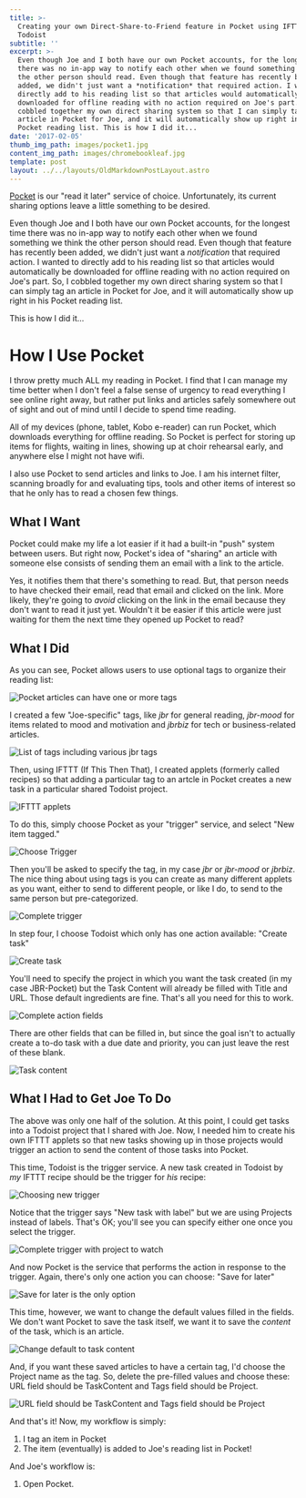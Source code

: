 ```yaml
---
title: >-
  Creating your own Direct-Share-to-Friend feature in Pocket using IFTTT and
  Todoist
subtitle: ''
excerpt: >-
  Even though Joe and I both have our own Pocket accounts, for the longest time
  there was no in-app way to notify each other when we found something we think
  the other person should read. Even though that feature has recently been
  added, we didn't just want a *notification* that required action. I wanted to
  directly add to his reading list so that articles would automatically be
  downloaded for offline reading with no action required on Joe's part. So, I
  cobbled together my own direct sharing system so that I can simply tag an
  article in Pocket for Joe, and it will automatically show up right in his
  Pocket reading list. This is how I did it...
date: '2017-02-05'
thumb_img_path: images/pocket1.jpg
content_img_path: images/chromebookleaf.jpg
template: post
layout: ../../layouts/OldMarkdownPostLayout.astro
---
```

[Pocket](https://getpocket.com/) is our "read it later" service of choice. Unfortunately, its current sharing options leave a little something to be desired. 

Even though Joe and I both have our own Pocket accounts, for the longest time there was no in-app way to notify each other when we found something we think the other person should read. Even though that feature has recently been added, we didn't just want a *notification* that required action. I wanted to directly add to his reading list so that articles would automatically be downloaded for offline reading with no action required on Joe's part. So, I cobbled together my own direct sharing system so that I can simply tag an article in Pocket for Joe, and it will automatically show up right in his Pocket reading list. 

<p>This is how I did it...</p>
<!-- more -->

# How I Use Pocket

I throw pretty much ALL my reading in Pocket. I find that I can manage my time better when I don't feel a false sense of urgency to read everything I see online right away, but rather put links and articles safely somewhere out of sight and out of mind until I decide to spend time reading. 

All of my devices (phone, tablet, Kobo e-reader) can run Pocket, which downloads everything for offline reading. So Pocket is perfect for storing up items for flights, waiting in lines, showing up at choir rehearsal early, and anywhere else I might not have wifi.

I also use Pocket to send articles and links to Joe. I am his internet filter, scanning broadly for and evaluating tips, tools and other items of interest so that he only has to read a chosen few things. 

## What I Want
Pocket could make my life a lot easier if it had a built-in "push" system between users. But right now, Pocket's idea of "sharing" an article with someone else consists of sending them an email with a link to the article. 

Yes, it notifies them that there's something to read. But, that person needs to have checked their email, read that email and clicked on the link. More likely, they're going to *avoid* clicking on the link in the email because they don't want to read it just yet. Wouldn't it be easier if this article were just waiting for them the next time they opened up Pocket to read?

## What I Did

As you can see, Pocket allows users to use optional tags to organize their reading list:

![Pocket articles can have one or more tags](https://lh3.googleusercontent.com/tglzzmE2987jZgcpdeuW-X4xzEosHbyDDBEaoU5Xv6cSlrYD8b2yYPf5cI-SFhj6eZCwAI69mc78NM-9I7NW6dcMr7ouyKtcqCdKorEF3zWj8-FdaGKwMimZCwpkzX38UOHNpGiuxcVsKa6PtdtjqB50N6yJCFCJpD5A7lOzu6ikzW3vfLW0hyGIXWo53wO8mcmhbwoOc5li8VXXgQqJcbvtqYc-7XfjiJPIIDCBMJ_2WjTALIRe4sBMZ9QV8wA9w5ehXLqEcREtWrohfmTjKuCrqHUQPm389RibfZh0SjsUeetSZIM5qSqJ_tA5Y7ErwE8xH3cflLyC5gptiPaJ5kXoMZpgomqQL4o3Ebk7d7B_svBdcD025NbP5EgKRd2VxHt0P42hPRoz6aw9xx7bXvlVhPSoGTSZsF9xe8_HtTXf4kxKsHiDOTt8sG0jFLMeoX17ONwcZllyjjgrgNPcDgkTfApmt-UQQ9FzRF3Xqi_52U-hKv7qxkK0iJR_PFi5bArEuqMbPzp0XT8NjB_YvI23ewKjMDbQrJNJe2DDn7P_uzG9IuEDRiw3qRuA3xw9e_Xh25RVrK4rbHXwYvzuD1iI4wzgPfXLxAD6b4awon7JsAjViU3dkjnQQldWSmEZrITjiYVGfgYEoMPEY1ZvM68MeM0kKlIbMa6aQcmAlL0=w1024-h482-no?.jpg "Pocket articles can have one or more tags")

I created a few "Joe-specific" tags, like *jbr* for general reading, *jbr-mood* for items related to mood and motivation and *jbrbiz* for tech or business-related articles.

![List of tags including various jbr tags](https://lh3.googleusercontent.com/lnzi5y5yGSwDhsQFCd9LdUsCW7a0PgTPtX1LDcZVUgk84u_aolpatUg9gwYvUAi72VRe1561f5dnppqh8X2foXgMYyerkn_rl3rZqJU1PvrGClsEwBFGFvucF7jqVSJ-DGSVty5BT9gZp6J_HV29j6E_X0GDBjFjPCOv7WKCRS5bEgazxJf9n8SMhZGvZwyw0RETlJlljfULZ_SxvOcnXr8y-i9uoP7AqR-1oh4TZBsTwL0TdHOHEhnls1Hd_G2txno-UWSNjttDmqn_E6FM_GVuY566MvuB8y7gp9piwh8P5BqEtVZnCJUmBBfXLItexr67dR2-pOulFbSuUOISckJ0BbUh9lNS2ciJ5-MFHfJDmrLpy8l1vJ5hqnIEmbxbaubmZawGZuu8049dukyeiwC7Ucd34nTjsQht8VYzJSCnDsUXs1MqlxPscyWgnin4gWydxLcODvvaqmf3nRwitwJOnN7_qVgAgC5uIE-OFi9omuezrKWN1uhkMfxFzt4RrDapFyQeooH0pZHNrUTFUaOCvD2VKOekQegpTNx13j_-zc13sSpHjR301E0FftOw-j8RSVB8bb0iUPH4kSpJ1LCM5uTiuWovcno3FReagA4nXFHJxpzbTjpkGN5zmnmb-07FEOftl_5D5jrYgg5NYiEVFUt6AQs5HJW5hRn3xxM=w622-h453-no?.jpg "List of tags including various jbr tags")

Then, using IFTTT (If This Then That), I created applets (formerly called recipes) so that adding a particular tag to an artcle in Pocket creates a new task in a particular shared Todoist project. 

![IFTTT applets](https://lh3.googleusercontent.com/YvaOas4MjOBXRz6lgfaCgi4H-myrtCyJ0Zpn5YgY8n-ChQNgwumnj7j_7aksTEEsMTygECAfPdNT6bvN0R83LVmleLmrrhCC34FMnJZf9eLgJE8fkVjZaukoRA__Mgjc2uOWEXI_Pih_8dgw_zRbZJs5FcHRHMdSPPydgxKClqFNuMZnTrYtBXVA_xcu1rm_E5EhQXC0qWyxu--17AgtzYIVYxbsYHRBeKWxDJEI140wKGJZNULQTmrF6HMKpe5m9q2BTtGohMx3MS43jPO7E1sXkZrg6gT32hhho9eVDWw1747Bqrr_oPpH0O9fAJT64MBdOYgVsMVwec4ga72RI0838EKDSCurYVsg_5qOIR3-KvOHEsPyAVNRt3B30ZikQ4kpqHa4LYCgEV4rPtgb2CfrxxlZdJRTxfi6UoRvpljji8dXzQy5CCtKg016rz7xtv2cjlYylrmmV-GtjkhJu7RNKYkxnICt-CzeLp2pWGJvvuXRoBgimLtu4rXLKmnLqZAnMrD8C0P2fEYl9Qsyb7utYbMnvnl8ZBd6K7C15GIJ_xSMic2Vh12QePrx8Lk_by7igcRbpZNNA5j7rxq9av_WroQlGCKE2b1krrebB7Ymdn8BPeH7XVpMU80btLjg2hZSpPlohOCvOzdFWOVNTHMt-gGEbb5JR2lwjP3KM1s=w828-h530-no?.jpg "IFTTT applets")

To do this, simply choose Pocket as your "trigger" service, and select "New item tagged."

![Choose Trigger](https://lh3.googleusercontent.com/-TueZLQrONMrPZFTxxEfFD_tcYNY0ZF80xT94xjVTijjYNiJQWok-yg_l_TIo5oMxSL6CVjTtoo_-gyL9EOPdQecq1KlyBPscQSUEOGuTMOjLwap_q5x62tMo7mtY8S4BjjawlZUpentLJ1varwQ-sp0swQ4yu7iIwkBQjtIffTsVgxf02oloI6m3p2zirkoPtrwHQ3mED8roGhLZux9CxzMQLCPAbWHi-BynvgY-slV4KKj9hN5om4XBKQd13GJWIYE0N6Vmw9w3rE7AgvxX7etcl0msGYOJ-X4MaaBJVFle7smfbFpnmw7tILXnfez9oujaqpMxY0J_6UpqijJeqlXdS8TtMIr39tTdOcbk0IOkReaA8IUTd_KZy_hg-CZLJ5ux32XchNCcVt2SfFa61VW_uRG8qia6W82RXJn81cqVvlRhbwt8HwQe3J9HwRpr8-reMhQZMfG1XA-BiZ2hIdpMNDUmLJvJvcTzAT182HsYy3Y-DfGx19u5o0gR-HsHWzrkXKXvrNuVA8EtOeeQysbZXn-QKmDTrEZ9VGJTlQECq5nNO78FVKTIC0ZFZ5RS5WxPEeAaci2OCQAuvMp0mXzGnSg5zAhhtx0TPk9MZ9n6i4PW_j7HHhsGYI59qVcC6GmTwnDjm6xNdvdV5pY__sxLbUi2BsKjaM3vW5XYS0=w1006-h455-no?.jpg "Choose trigger")

Then you'll be asked to specify the tag, in my case *jbr* or *jbr-mood* or *jbrbiz*. The nice thing about using tags is you can create as many different applets as you want, either to send to different people, or like I do, to send to the same person but pre-categorized.

![Complete trigger](https://lh3.googleusercontent.com/YNS059AWBshbY62ZgqK5Z11mtgpHuc7cAkg0khzZzI1o2TLF0Nr422aP5Ky6EI-elSFImstHWoMyQixquUrKhdE2SnrVrXcUhvCUz3Y-3I5kj7uchFISn35bMgWhX7PstpsrOlBbjApq2Y45QC5luZmpC2v5uHsFhm0mnixMe7buAiztGb0kTMx-54RkaBN0-Tzmdgfb8UIP9PDcF89uMRt9awS7i0PYv9nZ2Ib3ffYQeWBZ09214ES4gFsSatrnWgex0FjIGpGrulmoNSg9p1NdjmgsApVZT6_zcz77SzxHjEyYFi77iQgNfkGXBdDBck7U59Q6KjIBKfYmBaHv3fFtZDxScm5RTieQ9QV7iQpGWAxa6Vj2EVJMTjE72-Os-APotR5lJjCTpnfQe58uFwviwNkZ54QaESZEPF4a25l3Ak74Dj9QoyedePPzCIOQ1iUBVYqjZHQmXNKsJb8a7MvW98hg2kElbnmhOuCZ5cNf2CKHPnMXZahlPfHncQt-mC2UsYHmjsUyLX1FvcVW_YiFq-l9PVzzNQ6r_ATBu0Oc4kGByT94BntwORv7cQBzviUNjoflhAIWghJsSsQqeJ6PwrRwun9H_8lLERhwrX6X5N9zJLaU_-307v24RtiRpYVUreJ1UbyksVTMmynFAESUdRJSFxf4WdFuqLbd0gc=w589-h537-no?.jpg "Complete trigger")

In step four, I choose Todoist which only has one action available: "Create task"

![Create task](https://lh3.googleusercontent.com/P_5Ko8lIDUX1yHgIS7emrOaz7I18aqf6J9F9uweL9fCwcLYt6_e_aMrLzRZEnxini5q1YheZ6k7F0tHo1HtR621L4VWx4JjNoZuBHknPB2B2XLlgrZWEfLQq5QQaNfpKxnCRHfrCW1vc71SRowNbn4u3I4MNUncvgek1OvuthjIfCV26XE3heScGHkMu6hhFjN6P9dFkQbu7IbX8sYxMrHT7R59XnreJkOjp2ohbYXXEaae7h9UbpAph639zXAQuTTbuAPGSd-OJdetvg8tuAwKsQxCsJyKxPeuwEzbwasmvhuJUASGNHewx36fXMbsoXlXssJwxeA_NxT761etHHvsV_7q9g-oiVWgAf9a_3Ob7G6h-TFPgMrP7XVqv35LuPUoAeGSmUW8Rg5FtGRvy_7B5t0ez61GtVTKneY4IXVmCROu9PdbpWmFlO-1EQsQFRxBufN5f4I53Q3Lrpj0HU1G08PYdndKPNqI1lyZZ6rIInddCL7nxszlT-3RJjMvU70CYF5xy94K1evSppdGdXmBIEZFYRG99u3Xgcm57R9rHpcZ-O5uq_uJqUcPxIf_HieBziQJH_fGB0URABMbY-dPIdqShQNzQ7-bcjfTpCdc4ReYxFTAXfU_api79eEKEsosHTdgc4e2ASq3VL22YpLWwq_xQkwdaEZHymGhh2hU=w891-h592-no?.jpg "Create task")

You'll need to specify the project in which you want the task created (in my case JBR-Pocket) but the Task Content will already be filled with Title and URL. Those default ingredients are fine. That's all you need for this to work.

![Complete action fields](https://lh3.googleusercontent.com/6yJnLbxpUr4Zprk4d-tt3B7_EcS64woMxv5DOWtw_YkYg9lltZajfDvSn43hhmlR9mQrcJqlOHM-d3kb8yo9OvC0MwSWgIT96hTs-4TxWVs3xniqw4Jqqex9oVATvdbNpa774mu8UXQlmW0dlEkX6O01mXE1UVQeDDWiIHRaGqsWtBK8FFnu6J2KvhpCsK8N5dPIqLJgrisXujRgOmT9lCgo7MSaWFSkcZsf9XNsb1h_SLbR5QV4UInH6vt0w_sZP0WMzLdOmifcb_w6rD7FN5-Y4qX8ZjuTbRv3BA6CD0Wcw_AWTtuDpzbGbIEzJSkkxfvWk3JIk-hfMKxFPZguQB4EN5ZsIlcBHdQVAXO4XmS8-ufRV19lV_j-OBURd9pC2x2gqfrdfCKDxzdL1lqA6FUrtOOu4m2B90TAaCq0lGXXJaZ-UxUEBZpaU-IkY9UXgY0e3Mgq1Nna_jzVMrFN-C88qmseqEUo9OvIBqOBQs-NWaK0fm08N0OogQbj4H42Wyjj2Y6I39_mM6PJKkoIc3qo3ND1D6SkALyktyNIoiEJLyJkTX-hHSGaVhbzO7wIW43cE4qI9eVZnZ5llntNQtSapvijbseuVX1HRzz7o3VhmpCzSqbisOjST9zNpgO-tVb2ycaOQHlUVyrFKI8VVY6omwdrGbhFi9deFIdytyM=w592-h640-no?.jpg "Complete action fields")

There are other fields that can be filled in, but since the goal isn't to actually create a to-do task with a due date and priority, you can just leave the rest of these blank.

![Task content](https://lh3.googleusercontent.com/4WKmYXk5wwDUMaPY1HrRQWljx0XRJkPeBvbvSOpRDsfPcZ4puTJoTuTp_drlwgYTnku6hanP-xyLZqxCJkF0dFZy6CROM6kRQKbkPX6n3SdEQYNMtrQwdMB5Dh5bxiiduY3BVyDkXZLVJFKxSgTyFjVdoqKHDXcOkuC57fsFBPbp6qrbJw2D_Qbi3WFh81mZON37N0HLrFTZCgvuJxDii9sWo2zT_SBkY5hbdOw_gvD1xnCVTXKK1FFwuV0T-cDu20AIo3NKB3kZLyM704ybV-hrfRz6wCtCuIdNOwlhC6Eo491hcDm3QKtO1yptn2AAryHNAN-0ABV9AlFsQXM7-vjtQ-vJiGIc0cwYIZo-ZTKUtonratHDRfAfbOEhzdHYaLi-GZ126Tla5MunJVhyAdIvCwikW6Pnm-XV7mjo8yGST1orgUNQJGCctw85y7Ys3BInznqQ16PmgkX8WBwEi_E-JkdNttyFNldDkydKvoGbJ_UOkmKRU9ryVo54AOsTqBAw_Y52GHFM5RyqCv7IOBN6zA4VpF-XAnKQlbOuUifu9-cX2Q3HoEz_Fgip1FfERJgsJkLOzEA8r5nK1yX3aylIGRYd1a4IOG3DN5NutfJhercPSckqrBEnvLum1ympwDmQtfy30Xkg_i_mFIg6x7BFJnWoJHBkMOwt8n9WHVQ=w369-h641-no?.jpg "Task content")
<p></p>

## What I Had to Get Joe To Do

The above was only one half of the solution. At this point, I could get tasks into a Todoist project that I shared with Joe. Now, I needed him to create his own IFTTT applets so that new tasks showing up in those projects would trigger an action to send the content of those tasks into Pocket.

This time, Todoist is the trigger service. A new task created in Todoist by *my* IFTTT recipe should be the trigger for *his* recipe:

![Choosing new trigger](https://lh3.googleusercontent.com/JkTRYRvMUWuiK_e7LtY1Dustf_6oYNMV_TRgiEYJwg-cR73j9TeyaCq3ZUb-umcqWX8Y4AFhLhJ7nN1jkw5jMJMjoPgEZAecrzzO6bugFuixL20p91Rut2uTByEn1r08s8abgsNpEfAmUOpFMPOcCdZeEs07BvaA_3pRQLCXLq3NO5ix5E_Eu_RNInzXXoIYLLNTW2Nm4xhJhY_Jsx7BphiVeY_G48ow9hr_HpOYm7UFR6HoNvgVqr-D3HgGliD5YBhbLSvUBOqeDa8ZoDsX6G0odujhMI3s3zO-AQ06Z95quS3dTfqlaSFXFeMinWKHwsMB7YkyWn8a8QBxwsFJzteyuaKBwQaN7hN4Efouhs07RSmgb-7WhJPWqXI3XCbE58UC8pubvgknFlwQy2wehl-BGWZbxUxe7YgkBwGwlyDcMnnO70yS-15BgMRp_canVlYxjyJ6WZVMnsl81c8b10Qi4N2qO9X7fZopZ1GEUASHHtxZbQnYfxxaUH_XBS-W9iVD-VpbcER7HPwoydTMgu8X1t_hO9Qe8s_dqV8IOpE-AWIJM7xpijSD7vSkZPfbkaMLivNuBZuUvtRNv-jrn_PKBzGD1SoWUDzy9nzD7SWCJXLBPYkYcoxS3lYcZm95XTHDHhN7CXcrVX6oB6Mwg9T4gLSjmbHjNLZ2Q8T41KE=w1024-h587-no?.jpg "Choosing new trigger")

Notice that the trigger says "New task with label" but we are using Projects instead of labels. That's OK; you'll see you can specify either one once you select the trigger.

![Complete trigger with project to watch](https://lh3.googleusercontent.com/Rg0RrbcwVNT2uCJgKw402KBBExKYG7BNj7jL8dWi9HkORarU8GeX1cPV08mo-rKBD1xMfdp7wD77gbAY8813_zOqZ5iaM9njY9IB1zTI7D8H_As7ujCTM7Q1Sx-pKY6nOYofnW1_CZgRGgVcCImrgVf3HV7nZUKAxlh8P0c0bvOvwJT2Kt8CKOOBEvRcT6EJG0VK0z2vL4qHFmUZ5sjWIUo1WZZRZgICpx4DDL84WVfvLk9C-VnK5fZPmJ1O7pyvg-Ru4_7C_bcrQi--DHQJp51wTRiWXQds7RBoPEYeYnureiFeDXBARZdt7iEmIfv4X7V2psOkoF1WVu4dXe1HfexBrHkOq-zjeTjkmLrG9Nlj-ve4NVn-CiiMv99BeZRN74d6hv1DO3TbMvDXMTcNkWgtEhHItVpt9B2P_KHvOOD7PAXVWuiR3xn9x4q7sagcyN9-BRzoUDVK-baC8wUM5t77pnK5NutTL94XrJqvex3osiO1QBiQluO9fjwqI1-Mw3dvtnhe4SV6Jj099Vs-nTidsv8flplJRzRGCr8HuLoe48oNJMlBNGgn8S5_mEhgVAK3yFh-TMcIlLM7pcXgpcuywDw14ejcOkM_U5NdyBWbMTr669FUCM376e6zALm33TbBxEKjlZDCsTHxzyaPShdMzkm0OLH6Ait_R4Iz9hc=w457-h615-no?.jpg "Complete trigger with project to watch")

And now Pocket is the service that performs the action in response to the trigger. Again, there's only one action you can choose: "Save for later"

![Save for later is the only option](https://lh3.googleusercontent.com/NfrnLGObo_kppFKpaiUaQr22WcneFOfcEs9myjQG4LHWF9PwhjYuxP4uL-jmenL6T44g92pfuLXeeLv_dPj5HTJGvVeZn2Fp3Urv7W5XczF0646EKkgS2CifOFfmVvYKVleHDFnMVoKLdOlBgw6L6QPj71CSl67poUQVYZKzM3UCxUFP58WwHr1PyCfFOiAdjohI48vXXgTfvPAnta-5hu2h85E4qJBvmahrmZzF4QOvOKb5N7SJWeZmxbYm95NBIewotqNgCOgoai1sJ4hZ439VfWtiNafVR17V2opw4KH8kzueMYrHU50Sg0zTMdYnVjA7SsVMaA2a7WZpeIZn6CtZ2xqTycD2xmYHg2DvJ94tdEjhCioXWc1QrqlJvBnZ7fHQBIMKNi-TvP-XpigSKJyf-KjRAAPx743W2VrblGBFDxrpijijhx0vTHuE51ZsPESW_ajp81cCD9YVE4Eu8Yq1OYJUjrVV2wD_dpLOIYTiz86wHddpomlFdMPUlaNAUx_jIV2NjHsekXX8n8dnXWaay4t45RzPpkwG_yuyzPwdPgJCTEjUKZpqQFZItVmSCSFC8-Nz33PeMkymW1uNvonbxwNN4MmtKfcTznQ_3v5qc10qpVUPLVTlBacXnakIN_QvSitpBx4velL2WxaDv74xIP6qqVqdehdvIHy9p4s=w823-h579-no?.jpg "Save for later is the only option")

This time, however, we want to change the default values filled in the fields. We don't want Pocket to save the task itself, we want it to save the *content* of the task, which is an article. 

![Change default to task content](https://lh3.googleusercontent.com/k_x6TG8vbI5720pkFnAIqt_s39J8BZ2yHIoIqc7eCPosMdWZ44tszVZRANFMITrS8YOHhjSgBQWCzCjIcbu5revBlBbdhoari70PO2nYun6p3ULziPsQMqP8tusiFGAp6yBhkXgD7G8OLGjlNsYPVCXWq5XgyqjqU125P5pizKZBUgdmQckfkQjUpAEn-XGeiuvLqrI877Zz2zAuZaWqJln7UB0zPbl_toQN2JsUoL1JC2jbUltyKs0x9-NMnZul_LRAdNzAdL0tcVw1bPpuiBb5gZ1Dexh6eIV9RcHglgpZ7OX7cD-TzEAWap5_98RBIo7axD4-LS8VRpm-MRwZnGA9akyRphrOK6JyKdrhaZjZmV1a_aWZx7UWIRMATOLNehuPqSJJgJmUza0-0DKW5G3PW5ZN1gsSfDgzBgOE6bRANCsZGCVfZPxlzhsl4uGsOdyZViFAcvZpXGGW5-hIupM1JZS24YQXWfHQyVye23U7FhFyk-dnwbtVmSG-jzRJMDpQYVh7SdiIimPcZjEnAYKzfdFDT9t6SQZsMmJNlW8FS_sVm9pFKquBNhnVXUzoqAkQAx4VJODU64g1TsD7782IjuGxA2bgB3vCgMSKA4i9v1VSAHVlz9TJ1V14bFk6cA22HnnNiqTNjGPgZ3rJqQIlNRXmdGBAMLvZV4ccdWE=w424-h623-no?.jpg "Change default to task content")

And, if you want these saved articles to have a certain tag, I'd choose the Project name as the tag. So, delete the pre-filled values and choose these: URL field should be TaskContent and Tags field should be Project.

![URL field should be TaskContent and Tags field should be Project](https://lh3.googleusercontent.com/CPo5wpCF997BZ78Y5SJo8_2mUcvGM21dx1bTwop9MgVUXhncrtomk816uxmJjyAUwPQT6HHx_3GGesMrxDTuj42VbaVr9UVJp_BSkfRvGpkoR3su1SUOVdLKAXOwY-qBlwh3Kj0Yl65t5qpS5Aq3Vj27Llf580btSnDU3Dozhd2dGu6IF6mtklj5X9ZQLNmrdqU91plY026XbscRf7r7HudN6qgsN5dPQYQ-_g2HuV1xOKYnaVda-dLRxiDAEvErQSzh2xPH7CpJVpL67ZDga3kb5ChMo1mlPIh2qcNn05_NnKDN8Ks42blQ8M-3zsdW9oKiAreWFqKmHRRHB12Ugb9zi31lUEh-XRPzh3T9tb4py7PEv3noJbkUQFIanDJPH1BFt-fl4dh39Gv6TvQs4R9SyaJp0fua6YTQ-Snpzi2ayVhg0lg2JUZWz4iR6ioxADNVyCUaNWPjL5rpY83ZAAenDfIuAvuSfTewk7O6td_GLURs5YjNWptP0ASPk9oyrBsQ8Jy-y7UD0oKRwFuG5i-T3XIVG5HzWKXrJ2Vx2xowtD5gRiZrm8y2zG3clLOz_x-gH9lXZSRQ45HNisS1fY-LK1_WHdn_-T2kOeveZV7MskDgO1OGmuiKfRjFm7OZr374kCQuwNBrqhepkCTp74BIWqOiPA1i2iPry5ucTwQ=w502-h615-no?.jpg "URL field should be TaskContent and Tags field should be Project")


And that's it! Now, my workflow is simply:

1. I tag an item in Pocket
2. The item (eventually) is added to Joe's reading list in Pocket!

And Joe's workflow is:

1. Open Pocket.
